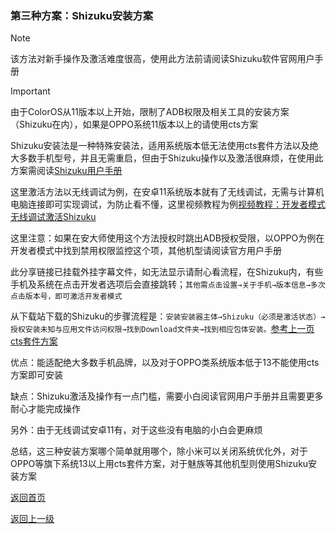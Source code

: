 ### 第三种方案：Shizuku安装方案

> [!NOTE]
> 该方法对新手操作及激活难度很高，使用此方法前请阅读Shizuku软件官网用户手册

> [!IMPORTANT]
> 由于ColorOS从11版本以上开始，限制了ADB权限及相关工具的安装方案（Shizuku在内），如果是OPPO系统11版本以上的请使用cts方案


Shizuku安装法是一种特殊安装法，适用系统版本低无法使用cts套件方法以及绝大多数手机型号，并且无需重启，但由于Shizuku操作以及激活很麻烦，在使用此方案需阅读[Shizuku用户手册](https://shizuku.rikka.app/zh-hans/guide/setup/)

这里激活方法以无线调试为例，在安卓11系统版本就有了无线调试，无需与计算机电脑连接即可实现调试，为防止看不懂，这里视频教程为例[视频教程：开发者模式无线调试激活Shizuku](https://pan.huang1111.cn/s/laeogtL)

这里注意：如果在安大师使用这个方法授权时跳出ADB授权受限，以OPPO为例在开发者模式中找到禁用权限监控这个项，其他机型请阅读官方用户手册

此分享链接已挂载外挂字幕文件，如无法显示请耐心看流程，在Shizuku内，有些手机及系统在点击开发者选项后会直接跳转；```其他需点击设置→关于手机→版本信息→多次点击版本号，即可激活开发者模式```

从下载站下载的Shizuku的步骤流程是：```安装安装器主体→Shizuku（必须是激活状态）→授权安装未知与应用文件访问权限→找到Download文件夹→找到相应包体安装。```[参考上一页cts套件方案](cha3.md)


优点：能适配绝大多数手机品牌，以及对于OPPO类系统版本低于13不能使用cts方案即可安装

缺点：Shizuku激活及操作有一点门槛，需要小白阅读官网用户手册并且需要更多耐心才能完成操作

另外：由于无线调试安卓11有，对于这些没有电脑的小白会更麻烦

总结，这三种安装方案哪个简单就用哪个，除小米可以关闭系统优化外，对于OPPO等旗下系统13以上用cts套件方案，对于魅族等其他机型则使用Shizuku安装方案


[返回首页](README.md)


[返回上一级](cha3.md)